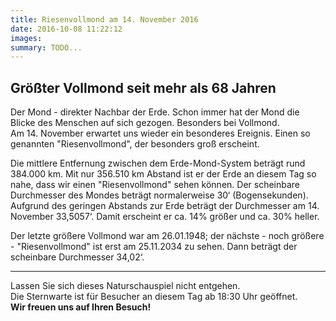 ```yaml
---
title: Riesenvollmond am 14. November 2016
date: 2016-10-08 11:22:12
images: 
summary: TODO...
---
```

## Größter Vollmond seit mehr als 68 Jahren

Der Mond - direkter Nachbar der Erde. Schon immer hat der Mond die Blicke des Menschen auf sich gezogen. Besonders bei Vollmond.  
Am 14. November erwartet uns wieder ein besonderes Ereignis. Einen so genannten "Riesenvollmond", der besonders groß erscheint.

Die mittlere Entfernung zwischen dem Erde-Mond-System beträgt rund 384.000 km. Mit nur 356.510 km Abstand ist er der Erde an diesem Tag so nahe, dass wir einen "Riesenvollmond" sehen können. Der scheinbare Durchmesser des Mondes beträgt normalerweise 30‘ (Bogensekunden). Aufgrund des geringen Abstands zur Erde beträgt der Durchmesser am 14. November 33,5057‘. Damit erscheint er ca. 14% größer und ca. 30% heller.  

Der letzte größere Vollmond war am 26.01.1948; der nächste - noch größere - "Riesenvollmond" ist erst am 25.11.2034 zu sehen. Dann beträgt der scheinbare Durchmesser 34,02‘.

---

Lassen Sie sich dieses Naturschauspiel nicht entgehen.  
Die Sternwarte ist für Besucher an diesem Tag ab 18:30 Uhr geöffnet.  
**Wir freuen uns auf Ihren Besuch!**